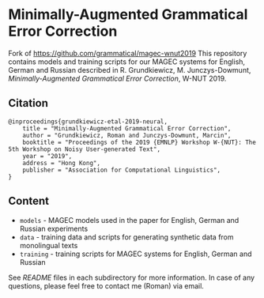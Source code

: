 # Minimally-Augmented Grammatical Error Correction
Fork of https://github.com/grammatical/magec-wnut2019
This repository contains models and training scripts for our MAGEC systems for
English, German and Russian described in R. Grundkiewicz, M. Junczys-Dowmunt,
_Minimally-Augmented Grammatical Error Correction_, W-NUT 2019.

## Citation

```
@inproceedings{grundkiewicz-etal-2019-neural,
    title = "Minimally-Augmented Grammatical Error Correction",
    author = "Grundkiewicz, Roman and Junczys-Dowmunt, Marcin",
    booktitle = "Proceedings of the 2019 {EMNLP} Workshop W-{NUT}: The 5th Workshop on Noisy User-generated Text",
    year = "2019",
    address = "Hong Kong",
    publisher = "Association for Computational Linguistics",
}
```

## Content

- `models` - MAGEC models used in the paper for English, German and Russian experiments
- `data` - training data and scripts for generating synthetic data from monolingual texts
- `training` - training scripts for MAGEC systems for English, German and Russian

See _README_ files in each subdirectory for more information.  In case of any
questions, please feel free to contact me (Roman) via email.
